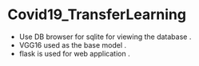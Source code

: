 # Covid19_TransferLearning

- Use DB browser for sqlite for viewing the database . 
- VGG16 used as the base model .
- flask is used for web application .

